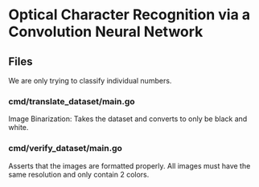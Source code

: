 # Optical Character Recognition via a Convolution Neural Network

## Files

We are only trying to classify individual numbers.

### cmd/translate_dataset/main.go

Image Binarization: Takes the dataset and converts to only be black and white.

### cmd/verify_dataset/main.go

Asserts that the images are formatted properly.
All images must have the same resolution and only contain 2 colors.
